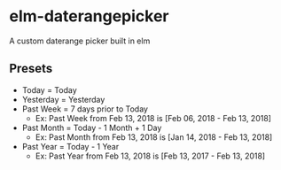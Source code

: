 # elm-daterangepicker
A custom daterange picker built in elm

## Presets
* Today = Today
* Yesterday = Yesterday
* Past Week = 7 days prior to Today
    * Ex: Past Week from Feb 13, 2018 is [Feb 06, 2018 - Feb 13, 2018]
* Past Month = Today - 1 Month  + 1 Day
    * Ex: Past Month from Feb 13, 2018 is [Jan 14, 2018 - Feb 13, 2018]
* Past Year = Today - 1 Year
    * Ex: Past Year from Feb 13, 2018 is [Feb 13, 2017 - Feb 13, 2018]